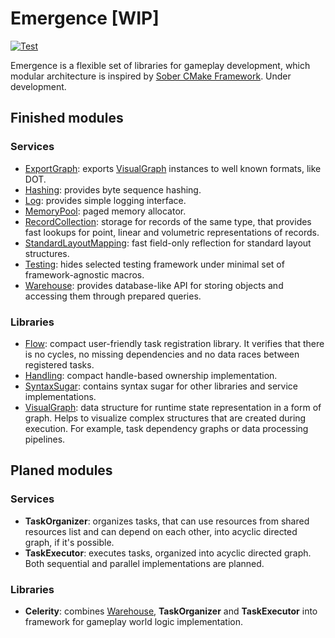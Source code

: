 # Emergence [WIP]

[![Test](https://github.com/KonstantinTomashevich/Emergence/actions/workflows/Test.yml/badge.svg?branch=master&event=push)](https://github.com/KonstantinTomashevich/Emergence/actions/workflows/Test.yml)

Emergence is a flexible set of libraries for gameplay development, which modular architecture is inspired by
[Sober CMake Framework](https://github.com/KonstantinTomashevich/Sober). Under development.

## Finished modules

### Services

- [ExportGraph](./Service/ExportGraph/README.md): exports [VisualGraph](./Library/Public/VisualGraph/README.md)
  instances to well known formats, like DOT.
- [Hashing](./Service/Hashing/README.md): provides byte sequence hashing.
- [Log](./Service/Log/README.md): provides simple logging interface.
- [MemoryPool](./Service/MemoryPool/README.md): paged memory allocator.
- [RecordCollection](./Service/RecordCollection/README.md): storage for records of the same type, that provides fast
  lookups for point, linear and volumetric representations of records.
- [StandardLayoutMapping](./Service/StandardLayoutMapping/README.md): fast field-only reflection for standard layout
  structures.
- [Testing](./Service/Testing/README.md): hides selected testing framework under minimal set of framework-agnostic
  macros.
- [Warehouse](./Service/Warehouse/README.md): provides database-like API for storing objects and accessing them through
  prepared queries.

### Libraries

- [Flow](./Library/Public/Flow/README.md): compact user-friendly task registration library. It verifies that there is no
  cycles, no missing dependencies and no data races between registered tasks.
- [Handling](./Library/Public/Handling/README.md): compact handle-based ownership implementation.
- [SyntaxSugar](./Library/Public/SyntaxSugar/README.md): contains syntax sugar for other libraries and service
  implementations.
- [VisualGraph](./Library/Public/VisualGraph/README.md): data structure for runtime state representation in a form of
  graph. Helps to visualize complex structures that are created during execution. For example, task dependency graphs or
  data processing pipelines.

## Planed modules

### Services

- **TaskOrganizer**: organizes tasks, that can use resources from shared resources list and can depend on each other,
  into acyclic directed graph, if it's possible.
- **TaskExecutor**: executes tasks, organized into acyclic directed graph. Both sequential and parallel implementations
  are planned.

### Libraries

- **Celerity**: combines [Warehouse](./Service/Warehouse/README.md), **TaskOrganizer** and **TaskExecutor** into
  framework for gameplay world logic implementation.
